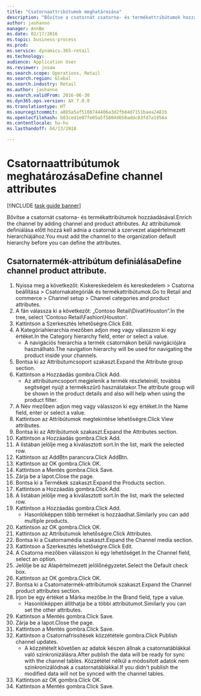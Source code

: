 ```yaml
--- 
title: "Csatornaattribútumok meghatározása"
description: "Bővítse a csatornát csatorna- és termékattribútumok hozzáadásával."
author: jashanno
manager: AnnBe
ms.date: 02/17/2016
ms.topic: business-process
ms.prod: 
ms.service: dynamics-365-retail
ms.technology: 
audience: Application User
ms.reviewer: josaw
ms.search.scope: Operations, Retail
ms.search.region: Global
ms.search.industry: Retail
ms.author: jashanno
ms.search.validFrom: 2016-06-30
ms.dyn365.ops.version: AX 7.0.0
ms.translationtype: HT
ms.sourcegitcommit: a8b5a5af5108744406a3d2fb84d7151baea2481b
ms.openlocfilehash: b83ced1e07fe05a5f5804d650addc83fd7a1956a
ms.contentlocale: hu-hu
ms.lasthandoff: 04/13/2018

---
```

# <a name="define-channel-attributes"></a><span data-ttu-id="aa8d0-103">Csatornaattribútumok meghatározása</span><span class="sxs-lookup"><span data-stu-id="aa8d0-103">Define channel attributes</span></span>

[!INCLUDE [task guide banner](../includes/task-guide-banner.md)]

<span data-ttu-id="aa8d0-104">Bővítse a csatornát csatorna- és termékattribútumok hozzáadásával.</span><span class="sxs-lookup"><span data-stu-id="aa8d0-104">Enrich the channel by adding channel and product attributes.</span></span> <span data-ttu-id="aa8d0-105">Az attribútumok definiálása előtt hozzá kell adnia a csatornát a szervezet alapértelmezett hierarchiájához.</span><span class="sxs-lookup"><span data-stu-id="aa8d0-105">You must add the channel to the organization default hierarchy before you can define the attributes.</span></span>


## <a name="define-channel-product-attribute"></a><span data-ttu-id="aa8d0-106">Csatornatermék-attribútum definiálása</span><span class="sxs-lookup"><span data-stu-id="aa8d0-106">Define channel product attribute.</span></span>
1. <span data-ttu-id="aa8d0-107">Nyissa meg a következőt: Kiskereskedelem és kereskedelem > Csatorna beállítása > Csatornakategóriák és termékattribútumok.</span><span class="sxs-lookup"><span data-stu-id="aa8d0-107">Go to Retail and commerce > Channel setup > Channel categories and product attributes.</span></span>
2. <span data-ttu-id="aa8d0-108">A fán válassza ki a következőt: „Contoso Retail\Divat\Houston”.</span><span class="sxs-lookup"><span data-stu-id="aa8d0-108">In the tree, select 'Contoso Retail\Fashion\Houston'.</span></span>
3. <span data-ttu-id="aa8d0-109">Kattintson a Szerkesztés lehetőségre.</span><span class="sxs-lookup"><span data-stu-id="aa8d0-109">Click Edit.</span></span>
4. <span data-ttu-id="aa8d0-110">A Kategóriahierarchia mezőben adjon meg vagy válasszon ki egy értéket.</span><span class="sxs-lookup"><span data-stu-id="aa8d0-110">In the Category hierarchy field, enter or select a value.</span></span>
    * <span data-ttu-id="aa8d0-111">A navigációs hierarchia a termék csatornákon belüli navigációjára használható.</span><span class="sxs-lookup"><span data-stu-id="aa8d0-111">The navigation hierarchy will be used for navigating the product inside your channels.</span></span>  
5. <span data-ttu-id="aa8d0-112">Bontsa ki az Attribútumcsoport szakaszt.</span><span class="sxs-lookup"><span data-stu-id="aa8d0-112">Expand the Attribute group section.</span></span>
6. <span data-ttu-id="aa8d0-113">Kattintson a Hozzáadás gombra.</span><span class="sxs-lookup"><span data-stu-id="aa8d0-113">Click Add.</span></span>
    * <span data-ttu-id="aa8d0-114">Az attribútumcsoport megjelenik a termék részleteinél, továbbá segítséget nyújt a termékszűrő használatakor.</span><span class="sxs-lookup"><span data-stu-id="aa8d0-114">The attribute group will be shown in the product details and also will help when using the product filter.</span></span>  
7. <span data-ttu-id="aa8d0-115">A Név mezőben adjon meg vagy válasszon ki egy értéket.</span><span class="sxs-lookup"><span data-stu-id="aa8d0-115">In the Name field, enter or select a value.</span></span>
8. <span data-ttu-id="aa8d0-116">Kattintson az Attribútumok megtekintése lehetőségre.</span><span class="sxs-lookup"><span data-stu-id="aa8d0-116">Click View attributes.</span></span>
9. <span data-ttu-id="aa8d0-117">Bontsa ki az Attribútumok szakaszt.</span><span class="sxs-lookup"><span data-stu-id="aa8d0-117">Expand the Attributes section.</span></span>
10. <span data-ttu-id="aa8d0-118">Kattintson a Hozzáadás gombra.</span><span class="sxs-lookup"><span data-stu-id="aa8d0-118">Click Add.</span></span>
11. <span data-ttu-id="aa8d0-119">A listában jelölje meg a kiválasztott sort.</span><span class="sxs-lookup"><span data-stu-id="aa8d0-119">In the list, mark the selected row.</span></span>
12. <span data-ttu-id="aa8d0-120">Kattintson az AddBtn parancsra.</span><span class="sxs-lookup"><span data-stu-id="aa8d0-120">Click AddBtn.</span></span>
13. <span data-ttu-id="aa8d0-121">Kattintson az OK gombra.</span><span class="sxs-lookup"><span data-stu-id="aa8d0-121">Click OK.</span></span>
14. <span data-ttu-id="aa8d0-122">Kattintson a Mentés gombra.</span><span class="sxs-lookup"><span data-stu-id="aa8d0-122">Click Save.</span></span>
15. <span data-ttu-id="aa8d0-123">Zárja be a lapot.</span><span class="sxs-lookup"><span data-stu-id="aa8d0-123">Close the page.</span></span>
16. <span data-ttu-id="aa8d0-124">Bontsa ki a Termékek szakaszt.</span><span class="sxs-lookup"><span data-stu-id="aa8d0-124">Expand the Products section.</span></span>
17. <span data-ttu-id="aa8d0-125">Kattintson a Hozzáadás gombra.</span><span class="sxs-lookup"><span data-stu-id="aa8d0-125">Click Add.</span></span>
18. <span data-ttu-id="aa8d0-126">A listában jelölje meg a kiválasztott sort.</span><span class="sxs-lookup"><span data-stu-id="aa8d0-126">In the list, mark the selected row.</span></span>
19. <span data-ttu-id="aa8d0-127">Kattintson a Hozzáadás gombra.</span><span class="sxs-lookup"><span data-stu-id="aa8d0-127">Click Add.</span></span>
    * <span data-ttu-id="aa8d0-128">Hasonlóképpen több terméket is hozzáadhat.</span><span class="sxs-lookup"><span data-stu-id="aa8d0-128">Similarly you can add multiple products.</span></span>  
20. <span data-ttu-id="aa8d0-129">Kattintson az OK gombra.</span><span class="sxs-lookup"><span data-stu-id="aa8d0-129">Click OK.</span></span>
21. <span data-ttu-id="aa8d0-130">Kattintson az Attribútumok lehetőségre.</span><span class="sxs-lookup"><span data-stu-id="aa8d0-130">Click Attributes.</span></span>
22. <span data-ttu-id="aa8d0-131">Bontsa ki a Csatornamédia szakaszt.</span><span class="sxs-lookup"><span data-stu-id="aa8d0-131">Expand the Channel media section.</span></span>
23. <span data-ttu-id="aa8d0-132">Kattintson a Szerkesztés lehetőségre.</span><span class="sxs-lookup"><span data-stu-id="aa8d0-132">Click Edit.</span></span>
24. <span data-ttu-id="aa8d0-133">A Csatorna mezőben válasszon ki egy lehetőséget.</span><span class="sxs-lookup"><span data-stu-id="aa8d0-133">In the Channel field, select an option.</span></span>
25. <span data-ttu-id="aa8d0-134">Jelölje be az Alapértelmezett jelölőnégyzetet.</span><span class="sxs-lookup"><span data-stu-id="aa8d0-134">Select the Default check box.</span></span>
26. <span data-ttu-id="aa8d0-135">Kattintson az OK gombra.</span><span class="sxs-lookup"><span data-stu-id="aa8d0-135">Click OK.</span></span>
27. <span data-ttu-id="aa8d0-136">Bontsa ki a Csatornatermék-attribútumok szakaszt.</span><span class="sxs-lookup"><span data-stu-id="aa8d0-136">Expand the Channel product attributes section.</span></span>
28. <span data-ttu-id="aa8d0-137">Írjon be egy értéket a Márka mezőbe.</span><span class="sxs-lookup"><span data-stu-id="aa8d0-137">In the Brand field, type a value.</span></span>
    * <span data-ttu-id="aa8d0-138">Hasonlóképpen állíthatja be a többi attribútumot.</span><span class="sxs-lookup"><span data-stu-id="aa8d0-138">Similarly you can set the other attributes.</span></span>  
29. <span data-ttu-id="aa8d0-139">Kattintson a Mentés gombra.</span><span class="sxs-lookup"><span data-stu-id="aa8d0-139">Click Save.</span></span>
30. <span data-ttu-id="aa8d0-140">Zárja be a lapot.</span><span class="sxs-lookup"><span data-stu-id="aa8d0-140">Close the page.</span></span>
31. <span data-ttu-id="aa8d0-141">Kattintson a Mentés gombra.</span><span class="sxs-lookup"><span data-stu-id="aa8d0-141">Click Save.</span></span>
32. <span data-ttu-id="aa8d0-142">Kattintson a Csatornafrissítések közzététele gombra.</span><span class="sxs-lookup"><span data-stu-id="aa8d0-142">Click Publish channel updates.</span></span>
    * <span data-ttu-id="aa8d0-143">A közzétételt követően az adatok készen állnak a csatornatáblákkal való szinkronizálásra.</span><span class="sxs-lookup"><span data-stu-id="aa8d0-143">After publish the data will be ready for sync with the channel tables.</span></span> <span data-ttu-id="aa8d0-144">Közzététel nélkül a módosított adatok nem szinkronizálódnak a csatornatáblákkal.</span><span class="sxs-lookup"><span data-stu-id="aa8d0-144">If you didn't publish the modified data will not be synced with the channel tables.</span></span>  
33. <span data-ttu-id="aa8d0-145">Kattintson az OK gombra.</span><span class="sxs-lookup"><span data-stu-id="aa8d0-145">Click OK.</span></span>
34. <span data-ttu-id="aa8d0-146">Kattintson a Mentés gombra.</span><span class="sxs-lookup"><span data-stu-id="aa8d0-146">Click Save.</span></span>


